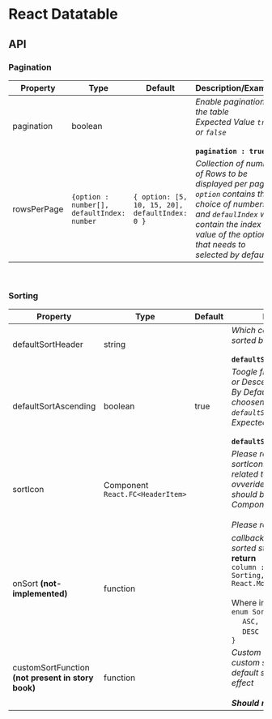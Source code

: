 # React Datatable

## API

### Pagination
Property | Type | Default | Description/Example
-------- | ---- | ------- | -------------------
pagination | boolean | | *Enable pagination in the table*<br>*Expected Value `true` or `false`*<br><br>**`pagination : true`**
rowsPerPage | `{option : number[], defaultIndex: number` | `{ option: [5, 10, 15, 20], defaultIndex: 0 }` | *Collection of number of Rows to be displayed per page. `option` contains the choice of numbers and `defaulIndex` will contain the index value of the option that needs to selected by default.*

<br>

### Sorting
Property | Type | Default | Description/Example
-------- | ---- | ------- | -------------------
defaultSortHeader | string | | *Which column required to be initially sorted before data loads into UI.*<br><br>**`defaultSortHeader : 'id'`**
defaultSortAscending | boolean | true | *Toogle flag to sort column Ascending or Descending.*<br>*By Default Ascending order is choosen, if not specified with `defaultSortHeader` API*<br>*Expected Value `true` or `false`*<br><br>**`defaultSortAscending : true`**
sortIcon | Component `React.FC<HeaderItem>` | | *Please refer Header API's for sortIcon. Since sortIcon is more related to the header. This will ovveride the default sort icon. This should be a React Functional Component.*<br><br>*Please refer **Header API***
onSort __(not-implemented)__ | function | | *callback function to access the sorted state when a cloumn is clicked*<br>**return**<br>`column : any[], sortDirection: Sorting, event: React.MouseEvent<HTMLButtonElement>`<br><br>Where interface Sorting as<br>`enum Sorting {`<br>&nbsp;&nbsp;&nbsp;&nbsp;&nbsp;`ASC,`<br>&nbsp;&nbsp;&nbsp;&nbsp;&nbsp;`DESC`<br>`}`
customSortFunction __(not present in story book)__| function | | *Custom sort function of your own. If custom sort function is provided, default sort function will not take effect*<br><br> ***Should return an array of data***
